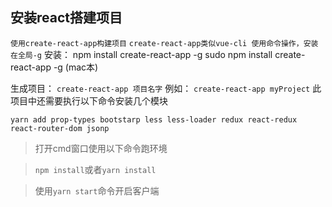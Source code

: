 ## 安装react搭建项目
`使用create-react-app构建项目`
`create-react-app类似vue-cli 使用命令操作，安装在全局-g`
安装：
npm install create-react-app -g
sudo npm install create-react-app -g (mac本)

生成项目：
`create-react-app 项目名字`
例如：
`create-react-app myProject`
此项目中还需要执行以下命令安装几个模块
```
yarn add prop-types bootstarp less less-loader redux react-redux react-router-dom jsonp
````
>打开cmd窗口使用以下命令跑环境

>`npm install`或者`yarn install`

>使用`yarn start`命令开启客户端
